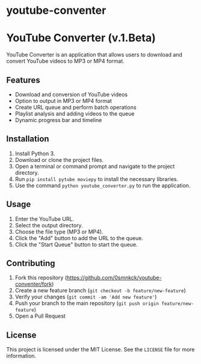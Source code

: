 # youtube-conventer
# YouTube Converter (v.1.Beta)

YouTube Converter is an application that allows users to download and convert YouTube videos to MP3 or MP4 format.

## Features

- Download and conversion of YouTube videos
- Option to output in MP3 or MP4 format
- Create URL queue and perform batch operations
- Playlist analysis and adding videos to the queue
- Dynamic progress bar and timeline

## Installation

1. Install Python 3.
2. Download or clone the project files.
3. Open a terminal or command prompt and navigate to the project directory.
4. Run `pip install pytube moviepy` to install the necessary libraries.
5. Use the command `python youtube_converter.py` to run the application.

## Usage

1. Enter the YouTube URL.
2. Select the output directory.
3. Choose the file type (MP3 or MP4).
4. Click the "Add" button to add the URL to the queue.
5. Click the "Start Queue" button to start the queue.

## Contributing

1. Fork this repository (https://github.com/0smnkck/youtube-conventer/fork)
2. Create a new feature branch (`git checkout -b feature/new-feature`)
3. Verify your changes (`git commit -am 'Add new feature'`)
4. Push your branch to the main repository (`git push origin feature/new-feature`)
5. Open a Pull Request

## License

This project is licensed under the MIT License. See the `LICENSE` file for more information.
